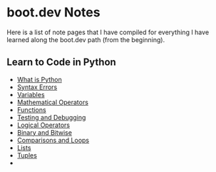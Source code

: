 # boot.dev Notes

Here is a list of note pages that I have compiled for everything I have learned along the boot.dev path (from the beginning).

## Learn to Code in Python

- [What is Python](python/what_is_python.md)
- [Syntax Errors](python/syntax_errors.md)
- [Variables](python/variables.md)
- [Mathematical Operators](python/math_operators.md)
- [Functions](python/functions.md)
- [Testing and Debugging](python/test_and_debug.md)
- [Logical Operators](python/logic_operators.md)
- [Binary and Bitwise](python/binary_bitwise.md)
- [Comparisons and Loops](python/comp_and_loops.md)
- [Lists](python/lists.md)
- [Tuples](python/tuples.md)
- 

